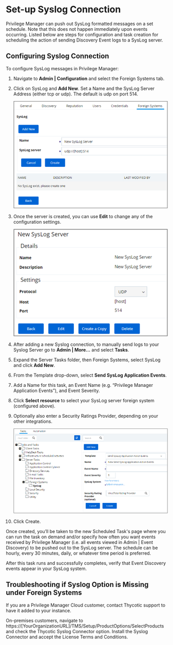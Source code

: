 [title]: # (Set-up Syslog Connection)
[tags]: # (integration)
[priority]: # (115)
# Set-up Syslog Connection

Privilege Manager can push out SysLog formatted messages on a set schedule. Note that this does not happen immediately upon events occurring. Listed below are steps for configuration and task creation for scheduling the action of sending Discovery Event logs to a SysLog server.

## Configuring Syslog Connection

To configure SysLog messages in Privilege Manager:

1. Navigate to __Admin | Configuration__ and select the Foreign Systems tab.
1. Click on SysLog and __Add New__. Set a Name and the SysLog Server Address (either tcp or udp). The default is udp on port 514.

   ![New Syslog Server Page](images/syslog/fs_new_syslog.png)

1. Once the server is created, you can use __Edit__ to change any of the configuration settings.

   ![Edit Syslog Server](images/syslog/edit_syslog_server.png)

1. After adding a new Syslog connection, to manually send logs to your Syslog Server go to __Admin | More…__ and select __Tasks__.
1. Expand the Server Tasks folder, then Foreign Systems, select SysLog and click __Add New__.
1. From the Template drop-down, select __Send SysLog Application Events__.
1. Add a Name for this task, an Event Name (e.g. “Privilege Manager Application Events”), and Event Severity.
1. Click __Select resource__ to select your SysLog server foreign system (configured above).
1. Optionally also enter a Security Ratings Provider, depending on your other integrations.

   ![Create Task](images/syslog/create_syslog_task.png)

1. Click Create.

Once created, you’ll be taken to the new Scheduled Task's page where you can run the task on demand and/or specify how often you want events received by Privilege Manager (i.e. all events viewed in Admin | Event Discovery) to be pushed out to the SysLog server. The schedule can be hourly, every 30 minutes, daily, or whatever time period is preferred.

After this task runs and successfully completes, verify that Event Discovery events appear in your SysLog system.

## Troubleshooting if Syslog Option is Missing under Foreign Systems

If you are a Privilege Manager Cloud customer, contact Thycotic support to have it added to your instance.

On-premises customers, navigate to https://[YourOrganizationURL]/TMS/Setup/ProductOptions/SelectProducts and check the Thycotic Syslog Connector option. Install the Syslog Connector and accept the License Terms and Conditions.